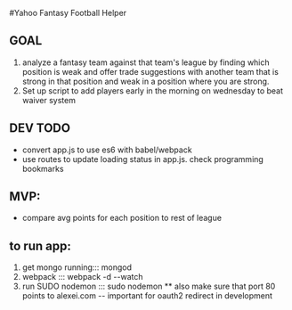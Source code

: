 #Yahoo Fantasy Football Helper

## GOAL
1. analyze a fantasy team against that team's league by finding which position is weak and offer trade suggestions with another team that is strong in that position and weak in a position where you are strong.
2. Set up script to add players early in the morning on wednesday to beat waiver system

## DEV TODO
* convert app.js to use es6 with babel/webpack
* use routes to update loading status in app.js. check programming bookmarks

## MVP:
  * compare avg points for each position to rest of league

## to run app: 
1. get mongo running::: mongod
2. webpack          ::: webpack -d --watch
3. run SUDO nodemon ::: sudo nodemon
** also make sure that port 80 points to alexei.com -- important for oauth2 redirect in development